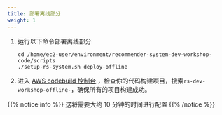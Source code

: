 ```yaml
---
title: 部署离线部分
weight: 1
---
```


1. 运行以下命令部署离线部分

    ``` 
    cd /home/ec2-user/environment/recommender-system-dev-workshop-code/scripts
    ./setup-rs-system.sh deploy-offline
    ```

2. 进入 [AWS codebuild 控制台](https://console.aws.amazon.com/codesuite/codebuild/projects) ，检查你的代码构建项目，搜索`rs-dev-workshop-offline-`，确保所有的项目构建成功。


{{% notice info %}}
这将需要大约 10 分钟的时间进行配置
{{% /notice %}}








